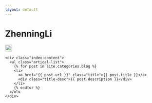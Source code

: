 ```yaml
---
layout: default
---
```


<body>
  <div class="index-wrapper">
    <div class="aside">
      <div class="info-card">
        <h1>ZhenningLi</h1>
        </a>
        </a>
        <a href="https://www.instagram.com/lueur_l//" target="_blank"><img src="http://d36xtkk24g8jdx.cloudfront.net/bluebar/00c6602/images/ico/favicon.ico" alt="" width="22"/></a>
      </div>
      <div id="particles-js"></div>
    </div>

    <div class="index-content">
      <ul class="artical-list">
        {% for post in site.categories.blog %}
        <li>
          <a href="{{ post.url }}" class="title">{{ post.title }}</a>
          <div class="title-desc">{{ post.description }}</div>
        </li>
        {% endfor %}
      </ul>
    </div>
  </div>
</body>

